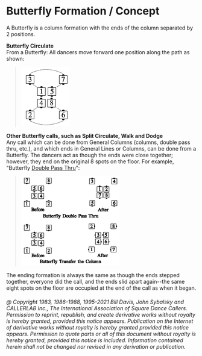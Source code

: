 
# Butterfly Formation / Concept

A Butterfly is a column formation with the ends of the column separated by 2 positions.

**Butterfly Circulate**  
From a Butterfly: All dancers move
forward one position along the path as shown:

> 
> ![alt](butterfly_formation_1.png)
> 

**Other Butterfly calls, such as Split Circulate, Walk and Dodge**  
Any call which can be done from General
Columns (columns, double pass thru, etc.), and which ends
in General Lines or Columns, can be done from a Butterfly.
The dancers act as though the ends were close together;
however, they end on the original 8 spots on the floor. For
example, "Butterfly [ Double Pass Thru](../b1/double_pass_thru.md)":

> 
> ![alt](butterfly_formation_2.png)
> 

The ending formation is always the same as though the
ends stepped together, everyone did the call, and the ends
slid apart again--the same eight spots on the floor are
occupied at the end of the call as when it began.

###### @ Copyright 1983, 1986-1988, 1995-2021 Bill Davis, John Sybalsky and CALLERLAB Inc., The International Association of Square Dance Callers. Permission to reprint, republish, and create derivative works without royalty is hereby granted, provided this notice appears. Publication on the Internet of derivative works without royalty is hereby granted provided this notice appears. Permission to quote parts or all of this document without royalty is hereby granted, provided this notice is included. Information contained herein shall not be changed nor revised in any derivation or publication.
